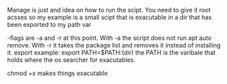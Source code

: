 Manage is just and idea on how to run the scipt.
You need to give it root acsses so my example is a small scipt that is exacutable in a dir that has been exported to my path var

-flags are -a and -r at this point.
With -a the script does not run apt auto remove.
With -r it takes the package list and removes it instead of installing it.
export example:
export PATH=$PATH:(dir)
the PATH is the varibale that holds where the os searcher for exacutables.

chmod +x makes things exacutable
